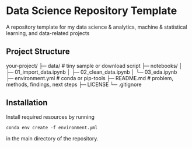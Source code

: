 # Data Science Repository Template
A repository template for my data science &amp; analytics, machine &amp; statistical learning, and data-related projects

## Project Structure
your-project/
├─ data/           # tiny sample or download script
├─ notebooks/
│   ├─ 01_import_data.ipynb
│   ├─ 02_clean_data.ipynb
│   └─ 03_eda.ipynb            
├─ environment.yml # conda or pip-tools
├─ README.md       # problem, methods, findings, next steps
├─ LICENSE
└─ .gitignore

## Installation
Install required resources by running
```
conda env create -f environment.yml
```
in the main directory of the repository.
